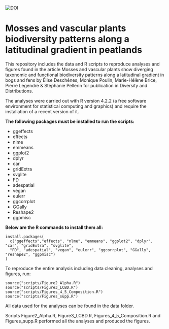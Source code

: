 ![DOI](https://zenodo.org/badge/DOI/10.5281/zenodo.7463764.svg)

# Mosses and vascular plants biodiversity patterns along a latitudinal gradient in peatlands
This repository includes the data and R scripts to reproduce analyses and figures found in the article Mosses and vascular plants show diverging taxonomic and functional biodiversity patterns along a latitudinal gradient in bogs and fens by Élise Deschênes, Monique Poulin, Marie-Hélène Brice, Pierre Legendre & Stéphanie Pellerin for publication in Diversity and Distributions. 

The analyses were carried out with R version 4.2.2  (a free software environment for statistical computing and graphics) and require the installation of a recent version of it.

**The following packages must be installed to run the scripts:**

- ggeffects
- effects
- nlme
- emmeans
- ggplot2
- dplyr
- car
- gridExtra
- svglite
- FD
- adespatial
- vegan
- eulerr
- ggcorrplot
- GGally
- Reshape2
- ggpmisc


**Below are the R commands to install them all:**

```
install.packages(
  c("ggeffects","effects", "nlme", "emmeans", "ggplot2", "dplyr", "car", "gridExtra", "svglite",
  "FD", "adespatial", "vegan", "eulerr", "ggcorrplot", "GGally", "reshape2", "ggpmisc")
)
```

To reproduce the entire analysis including data cleaning, analyses and figures, run:
```
source("scripts/Figure2_Alpha.R")
source("scripts/Figure3_LCBD.R")
source("scripts/Figures_4_5_Composition.R")
source("scripts/Figures_supp.R")
```
All data used for the analyses can be found in the data folder.

Scripts Figure2_Alpha.R, Figure3_LCBD.R, Figures_4_5_Composition.R and Figures_supp.R performed all the analyses and produced the figures.



